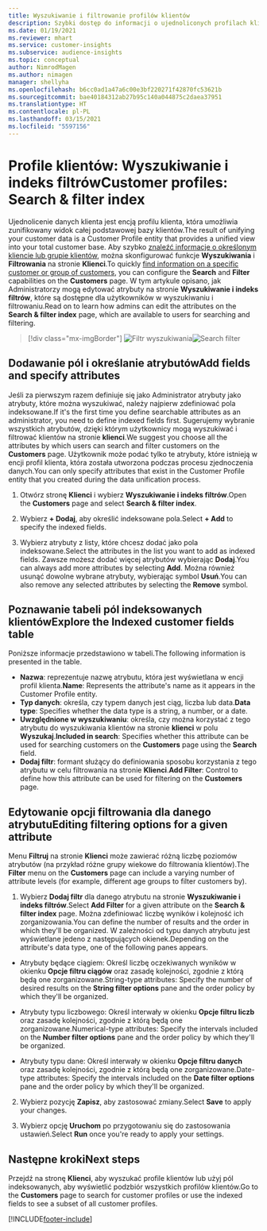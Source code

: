 ```yaml
---
title: Wyszukiwanie i filtrowanie profilów klientów
description: Szybki dostęp do informacji o ujednoliconych profilach klientów i filtrach dla określonych atrybutów.
ms.date: 01/19/2021
ms.reviewer: mhart
ms.service: customer-insights
ms.subservice: audience-insights
ms.topic: conceptual
author: NimrodMagen
ms.author: nimagen
manager: shellyha
ms.openlocfilehash: b6cc0ad1a47a6c00e3bf220271f42870fc53621b
ms.sourcegitcommit: bae40184312ab27b95c140a044875c2daea37951
ms.translationtype: HT
ms.contentlocale: pl-PL
ms.lasthandoff: 03/15/2021
ms.locfileid: "5597156"
---
```

# <a name="customer-profiles-search--filter-index"></a><span data-ttu-id="529f4-103">Profile klientów: Wyszukiwanie i indeks filtrów</span><span class="sxs-lookup"><span data-stu-id="529f4-103">Customer profiles: Search & filter index</span></span>

<span data-ttu-id="529f4-104">Ujednolicenie danych klienta jest encją profilu klienta, która umożliwia zunifikowany widok całej podstawowej bazy klientów.</span><span class="sxs-lookup"><span data-stu-id="529f4-104">The result of unifying your customer data is a Customer Profile entity that provides a unified view into your total customer base.</span></span> <span data-ttu-id="529f4-105">Aby szybko [znaleźć informacje o określonym kliencie lub grupie klientów](customer-profiles.md), można skonfigurować funkcje **Wyszukiwania** i **Filtrowania** na stronie **Klienci**.</span><span class="sxs-lookup"><span data-stu-id="529f4-105">To quickly [find information on a specific customer or group of customers](customer-profiles.md), you can configure the **Search** and **Filter** capabilities on the **Customers** page.</span></span> <span data-ttu-id="529f4-106">W tym artykule opisano, jak Administratorzy mogą edytować atrybuty na stronie **Wyszukiwanie i indeks filtrów**, które są dostępne dla użytkowników w wyszukiwaniu i filtrowaniu.</span><span class="sxs-lookup"><span data-stu-id="529f4-106">Read on to learn how admins can edit the attributes on the **Search & filter index** page, which are available to users for searching and filtering.</span></span>

> [!div class="mx-imgBorder"]
> <span data-ttu-id="529f4-107">![Filtr wyszukiwania](media/search-filter.png "Filtr wyszukiwania")</span><span class="sxs-lookup"><span data-stu-id="529f4-107">![Search filter](media/search-filter.png "Search filter")</span></span>

## <a name="add-fields-and-specify-attributes"></a><span data-ttu-id="529f4-108">Dodawanie pól i określanie atrybutów</span><span class="sxs-lookup"><span data-stu-id="529f4-108">Add fields and specify attributes</span></span>

<span data-ttu-id="529f4-109">Jeśli za pierwszym razem definiuje się jako Administrator atrybuty jako atrybuty, które można wyszukiwać, należy najpierw zdefiniować pola indeksowane.</span><span class="sxs-lookup"><span data-stu-id="529f4-109">If it's the first time you define searchable attributes as an administrator, you need to define indexed fields first.</span></span> <span data-ttu-id="529f4-110">Sugerujemy wybranie wszystkich atrybutów, dzięki którym użytkownicy mogą wyszukiwać i filtrować klientów na stronie **klienci**.</span><span class="sxs-lookup"><span data-stu-id="529f4-110">We suggest you choose all the attributes by which users can search and filter customers on the **Customers** page.</span></span> <span data-ttu-id="529f4-111">Użytkownik może podać tylko te atrybuty, które istnieją w encji profil klienta, która została utworzona podczas procesu zjednoczenia danych.</span><span class="sxs-lookup"><span data-stu-id="529f4-111">You can only specify attributes that exist in the Customer Profile entity that you created during the data unification process.</span></span>

1. <span data-ttu-id="529f4-112">Otwórz stronę **Klienci** i wybierz **Wyszukiwanie i indeks filtrów**.</span><span class="sxs-lookup"><span data-stu-id="529f4-112">Open the **Customers** page and select **Search & filter index**.</span></span>

2. <span data-ttu-id="529f4-113">Wybierz **+ Dodaj**, aby określić indeksowane pola.</span><span class="sxs-lookup"><span data-stu-id="529f4-113">Select **+ Add** to specify the indexed fields.</span></span>

3. <span data-ttu-id="529f4-114">Wybierz atrybuty z listy, które chcesz dodać jako pola indeksowane.</span><span class="sxs-lookup"><span data-stu-id="529f4-114">Select the attributes in the list you want to add as indexed fields.</span></span> <span data-ttu-id="529f4-115">Zawsze możesz dodać więcej atrybutów wybierając **Dodaj**.</span><span class="sxs-lookup"><span data-stu-id="529f4-115">You can always add more attributes by selecting **Add**.</span></span> <span data-ttu-id="529f4-116">Można również usunąć dowolne wybrane atrybuty, wybierając symbol **Usuń**.</span><span class="sxs-lookup"><span data-stu-id="529f4-116">You can also remove any selected attributes by selecting the **Remove** symbol.</span></span>

## <a name="explore-the-indexed-customer-fields-table"></a><span data-ttu-id="529f4-117">Poznawanie tabeli pól indeksowanych klientów</span><span class="sxs-lookup"><span data-stu-id="529f4-117">Explore the Indexed customer fields table</span></span>

<span data-ttu-id="529f4-118">Poniższe informacje przedstawiono w tabeli.</span><span class="sxs-lookup"><span data-stu-id="529f4-118">The following information is presented in the table.</span></span>

- <span data-ttu-id="529f4-119">**Nazwa**: reprezentuje nazwę atrybutu, która jest wyświetlana w encji profil klienta.</span><span class="sxs-lookup"><span data-stu-id="529f4-119">**Name**: Represents the attribute's name as it appears in the Customer Profile entity.</span></span>
- <span data-ttu-id="529f4-120">**Typ danych**: określa, czy typem danych jest ciąg, liczba lub data.</span><span class="sxs-lookup"><span data-stu-id="529f4-120">**Data type**: Specifies whether the data type is a string, a number, or a date.</span></span>
- <span data-ttu-id="529f4-121">**Uwzględnione w wyszukiwaniu**: określa, czy można korzystać z tego atrybutu do wyszukiwania klientów na stronie **klienci** w polu **Wyszukaj**.</span><span class="sxs-lookup"><span data-stu-id="529f4-121">**Included in search**: Specifies whether this attribute can be used for searching customers on the **Customers** page using the **Search** field.</span></span>
- <span data-ttu-id="529f4-122">**Dodaj filtr**: formant służący do definiowania sposobu korzystania z tego atrybutu w celu filtrowania na stronie **Klienci**.</span><span class="sxs-lookup"><span data-stu-id="529f4-122">**Add Filter**: Control to define how this attribute can be used for filtering on the **Customers** page.</span></span>

## <a name="editing-filtering-options-for-a-given-attribute"></a><span data-ttu-id="529f4-123">Edytowanie opcji filtrowania dla danego atrybutu</span><span class="sxs-lookup"><span data-stu-id="529f4-123">Editing filtering options for a given attribute</span></span>

<span data-ttu-id="529f4-124">Menu **Filtruj** na stronie **Klienci** może zawierać różną liczbę poziomów atrybutów (na przykład różne grupy wiekowe do filtrowania klientów).</span><span class="sxs-lookup"><span data-stu-id="529f4-124">The **Filter** menu on the **Customers** page can include a varying number of attribute levels (for example, different age groups to filter customers by).</span></span>

1. <span data-ttu-id="529f4-125">Wybierz **Dodaj filtr** dla danego atrybutu na stronie **Wyszukiwanie i indeks filtrów**.</span><span class="sxs-lookup"><span data-stu-id="529f4-125">Select **Add Filter** for a given attribute on the **Search & filter index** page.</span></span> <span data-ttu-id="529f4-126">Można zdefiniować liczbę wyników i kolejność ich zorganizowania.</span><span class="sxs-lookup"><span data-stu-id="529f4-126">You can define the number of results and the order in which they'll be organized.</span></span> <span data-ttu-id="529f4-127">W zależności od typu danych atrybutu jest wyświetlane jedeno z następujących okienek.</span><span class="sxs-lookup"><span data-stu-id="529f4-127">Depending on the attribute's data type, one of the following panes appears.</span></span>

- <span data-ttu-id="529f4-128">Atrybuty będące ciągiem: Określ liczbę oczekiwanych wyników w okienku **Opcje filtru ciągów** oraz zasadę kolejności, zgodnie z którą będą one zorganizowane.</span><span class="sxs-lookup"><span data-stu-id="529f4-128">String-type attributes: Specify the number of desired results on the **String filter options** pane and the order policy by which they'll be organized.</span></span>

- <span data-ttu-id="529f4-129">Atrybuty typu liczbowego: Określ interwały w okienku **Opcje filtru liczb** oraz zasadę kolejności, zgodnie z którą będą one zorganizowane.</span><span class="sxs-lookup"><span data-stu-id="529f4-129">Numerical-type attributes: Specify the intervals included on the **Number filter options** pane and the order policy by which they'll be organized.</span></span>

- <span data-ttu-id="529f4-130">Atrybuty typu dane:  Określ interwały w okienku **Opcje filtru danych** oraz zasadę kolejności, zgodnie z którą będą one zorganizowane.</span><span class="sxs-lookup"><span data-stu-id="529f4-130">Date-type attributes:  Specify the intervals included on the **Date filter options** pane and the order policy by which they'll be organized.</span></span>

2. <span data-ttu-id="529f4-131">Wybierz pozycję **Zapisz**, aby zastosować zmiany.</span><span class="sxs-lookup"><span data-stu-id="529f4-131">Select **Save** to apply your changes.</span></span>

3. <span data-ttu-id="529f4-132">Wybierz opcję **Uruchom** po przygotowaniu się do zastosowania ustawień.</span><span class="sxs-lookup"><span data-stu-id="529f4-132">Select **Run** once you're ready to apply your settings.</span></span>

## <a name="next-steps"></a><span data-ttu-id="529f4-133">Następne kroki</span><span class="sxs-lookup"><span data-stu-id="529f4-133">Next steps</span></span>

<span data-ttu-id="529f4-134">Przejdź na stronę **Klienci**, aby wyszukać profile klientów lub użyj pól indeksowanych, aby wyświetlić podzbiór wszystkich profilów klientów.</span><span class="sxs-lookup"><span data-stu-id="529f4-134">Go to the **Customers** page to search for customer profiles or use the indexed fields to see a subset of all customer profiles.</span></span>


[!INCLUDE[footer-include](../includes/footer-banner.md)]